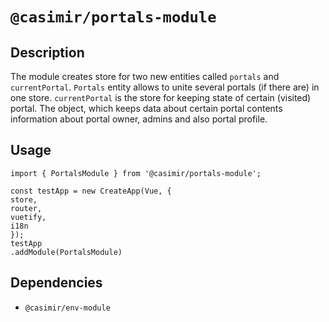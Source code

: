 # `@casimir/portals-module`

## Description
The module creates store for two new entities called `portals` and `currentPortal`.
`Portals` entity allows to unite several portals (if there are) in one store.
`currentPortal` is the store for keeping state of certain (visited) portal. The object,
which keeps data about certain portal contents information about portal owner, admins
and also portal profile.

## Usage

```
import { PortalsModule } from '@casimir/portals-module';
```
```
const testApp = new CreateApp(Vue, {
store,
router,
vuetify,
i18n
});
testApp
.addModule(PortalsModule)
```

## Dependencies

* `@casimir/env-module`
